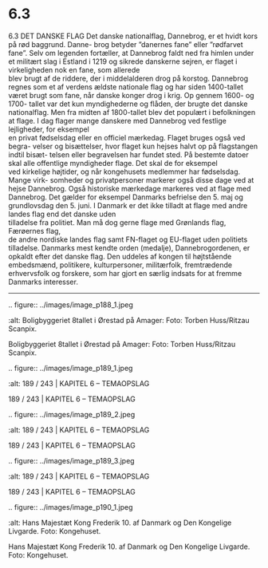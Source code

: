 # 6.3

6.3 
DET DANSKE FLAG
Det	danske	nationalflag,	Dannebrog,	er	et	hvidt	kors	på	rød	baggrund.	Danne-
brog betyder ”danernes fane” eller ”rødfarvet fane”. Selv om legenden fortæller, 
at Dannebrog faldt ned fra himlen under et militært slag i Estland i 1219 og 
sikrede	danskerne	sejren,	er	flaget	i	virkeligheden	nok	en	fane,	som	allerede	
blev brugt af de riddere, der i middelalderen drog på korstog.
Dannebrog	regnes	som	et	af	verdens	ældste	nationale	flag	og	har	siden	1400-tallet	
været brugt som fane, når danske konger drog i krig. Op gennem 1600- og 1700-
tallet	var	det	kun	myndighederne	og	flåden,	der	brugte	det	danske	nationalflag.
Men	fra	midten	af	1800-tallet	blev	det	populært	i	befolkningen	at	flage.	I	dag	
flager	mange	danskere	med	Dannebrog	ved	festlige	lejligheder,	for	eksempel	
en	privat	fødselsdag	eller	en	officiel	mærkedag.	Flaget	bruges	også	ved	begra-
velser	og	bisættelser,	hvor	flaget	kun	hejses	halvt	op	på	flagstangen	indtil	bisæt-
telsen eller begravelsen har fundet sted. 
På	bestemte	datoer	skal	alle	offentlige	myndigheder	flage.	Det	skal	de	for	eksempel	
ved kirkelige højtider, og når kongehusets medlemmer har fødselsdag. Mange virk-
somheder og privatpersoner markerer også disse dage ved at hejse Dannebrog. 
Også	historiske	mærkedage	markeres	ved	at	flage	med	Dannebrog.	Det	gælder	for	
eksempel Danmarks befrielse den 5. maj og grundlovsdag den 5. juni.
I	Danmark	er	det	ikke	tilladt	at	flage	med	andre	landes	flag	end	det	danske	uden	
tilladelse	fra	politiet.	Man	må	dog	gerne	flage	med	Grønlands	flag,	Færøernes	flag,	
de	andre	nordiske	landes	flag	samt	FN-flaget	og	EU-flaget	uden	politiets	tilladelse.
Danmarks mest kendte orden (medalje), Dannebrogordenen, er opkaldt efter 
det	danske	flag.	Den	uddeles	af	kongen	til	højtstående	embedsmænd,	politikere,	
kulturpersoner, militærfolk, fremtrædende erhvervsfolk og forskere, som har 
gjort en særlig indsats for at fremme Danmarks interesser.
 
 ---

<!-- Figures extracted from nearby pages -->

.. figure:: ../images/image_p188_1.jpeg

   :alt: Boligbyggeriet 8tallet i Ørestad på Amager: Foto: Torben Huss/Ritzau Scanpix.

   Boligbyggeriet 8tallet i Ørestad på Amager: Foto: Torben Huss/Ritzau Scanpix.

.. figure:: ../images/image_p189_1.jpeg

   :alt: 189 / 243    |    KAPITEL 6 – TEMAOPSLAG

   189 / 243    |    KAPITEL 6 – TEMAOPSLAG

.. figure:: ../images/image_p189_2.jpeg

   :alt: 189 / 243    |    KAPITEL 6 – TEMAOPSLAG

   189 / 243    |    KAPITEL 6 – TEMAOPSLAG

.. figure:: ../images/image_p189_3.jpeg

   :alt: 189 / 243    |    KAPITEL 6 – TEMAOPSLAG

   189 / 243    |    KAPITEL 6 – TEMAOPSLAG

.. figure:: ../images/image_p190_1.jpeg

   :alt: Hans Majestæt Kong Frederik 10. af Danmark og Den Kongelige Livgarde.  Foto: Kongehuset.

   Hans Majestæt Kong Frederik 10. af Danmark og Den Kongelige Livgarde.  Foto: Kongehuset.
